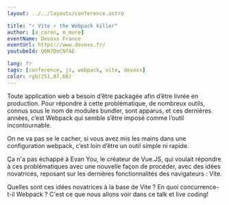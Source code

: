 ```yaml
---
layout: ../../layouts/conference.astro

title: "⚡️ Vite ⚡️ the Webpack killer"
author: [a_caron, m_mure]
eventName: Devoxx France
eventUrl: https://www.devoxx.fr/
youtubeId: Q6N7DoCNfAE

lang: fr
tags: [conference, js, webpack, vite, devoxx]
color: rgb(251,87,66)
---
```


Toute application web a besoin d’être packagée afin d’être livrée en production. Pour répondre à cette problématique, de nombreux outils, connus sous le nom de modules bundler, sont apparus, et ces dernières années, c’est Webpack qui semble s’être imposé comme l’outil incontournable.

On ne va pas se le cacher, si vous avez mis les mains dans une configuration webpack, c’est loin d’être un outil simple ni rapide.

Ça n'a pas échappé à Evan You, le créateur de Vue.JS, qui voulait répondre à ces problématiques avec une nouvelle façon de procéder, avec des idées novatrices, reposant sur les dernières fonctionnalités des navigateurs : Vite.

Quelles sont ces idées novatrices à la base de Vite ? En quoi concurrence-t-il Webpack ? C'est ce que nous allons voir dans ce talk et live coding!
